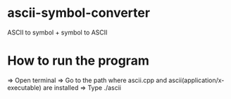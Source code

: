 # ascii-symbol-converter
ASCII to symbol + symbol to ASCII

<h1>
  How to run the program
</h1>

=> Open terminal
=> Go to the path where ascii.cpp and ascii(application/x-executable) are installed
=> Type ./ascii
